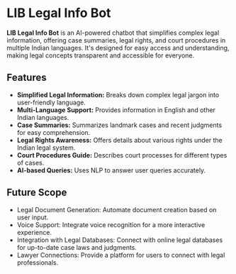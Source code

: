 <!DOCTYPE html>
<html>

<body>
  <h1>LIB Legal Info Bot</h1>
  <p><strong>LIB Legal Info Bot</strong> is an AI-powered chatbot that simplifies complex legal information, offering case summaries, legal rights, and court procedures in multiple Indian languages. It's designed for easy access and understanding, making legal concepts transparent and accessible for everyone.</p>

  <h2 id="features">Features</h2>
  <ul>
    <li><strong>Simplified Legal Information:</strong> Breaks down complex legal jargon into user-friendly language.</li>
    <li><strong>Multi-Language Support:</strong> Provides information in English and other Indian languages.</li>
    <li><strong>Case Summaries:</strong> Summarizes landmark cases and recent judgments for easy comprehension.</li>
    <li><strong>Legal Rights Awareness:</strong> Offers details about various rights under the Indian legal system.</li>
    <li><strong>Court Procedures Guide:</strong> Describes court processes for different types of cases.</li>
    <li><strong>AI-based Queries:</strong> Uses NLP to answer user queries accurately.</li>
  </ul>

  <h2 id="future-scope">Future Scope</h2>
  <ul>
    <li>Legal Document Generation: Automate document creation based on user input.</li>
    <li>Voice Support: Integrate voice recognition for a more interactive experience.</li>
    <li>Integration with Legal Databases: Connect with online legal databases for up-to-date case laws and judgments.</li>
    <li>Lawyer Connections: Provide a platform for users to connect with legal professionals.</li>
  </ul>
</html>
